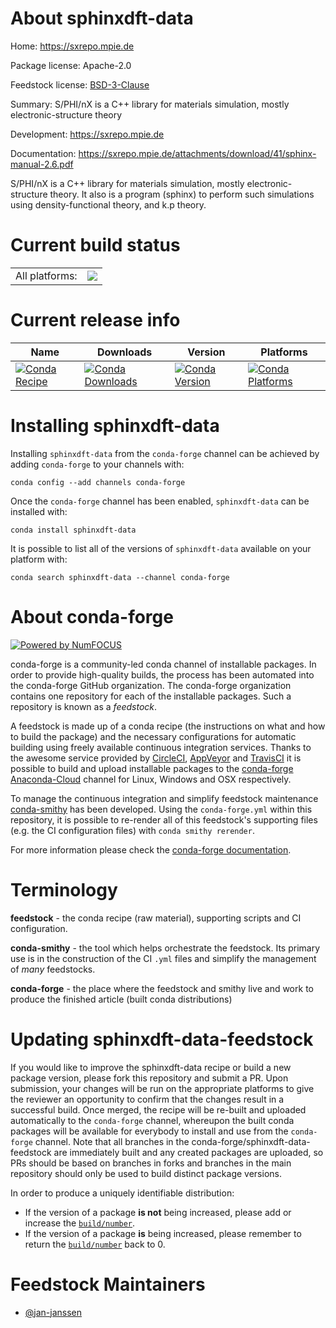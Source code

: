 About sphinxdft-data
====================

Home: https://sxrepo.mpie.de

Package license: Apache-2.0

Feedstock license: [BSD-3-Clause](https://github.com/conda-forge/sphinxdft-data-feedstock/blob/master/LICENSE.txt)

Summary: S/PHI/nX is a C++ library for materials simulation, mostly electronic-structure theory

Development: https://sxrepo.mpie.de

Documentation: https://sxrepo.mpie.de/attachments/download/41/sphinx-manual-2.6.pdf

S/PHI/nX is a C++ library for materials simulation, mostly
electronic-structure theory. It also is a program (sphinx) to perform
such simulations using density-functional theory, and k.p theory.


Current build status
====================


<table><tr><td>All platforms:</td>
    <td>
      <a href="https://dev.azure.com/conda-forge/feedstock-builds/_build/latest?definitionId=10006&branchName=master">
        <img src="https://dev.azure.com/conda-forge/feedstock-builds/_apis/build/status/sphinxdft-data-feedstock?branchName=master">
      </a>
    </td>
  </tr>
</table>

Current release info
====================

| Name | Downloads | Version | Platforms |
| --- | --- | --- | --- |
| [![Conda Recipe](https://img.shields.io/badge/recipe-sphinxdft--data-green.svg)](https://anaconda.org/conda-forge/sphinxdft-data) | [![Conda Downloads](https://img.shields.io/conda/dn/conda-forge/sphinxdft-data.svg)](https://anaconda.org/conda-forge/sphinxdft-data) | [![Conda Version](https://img.shields.io/conda/vn/conda-forge/sphinxdft-data.svg)](https://anaconda.org/conda-forge/sphinxdft-data) | [![Conda Platforms](https://img.shields.io/conda/pn/conda-forge/sphinxdft-data.svg)](https://anaconda.org/conda-forge/sphinxdft-data) |

Installing sphinxdft-data
=========================

Installing `sphinxdft-data` from the `conda-forge` channel can be achieved by adding `conda-forge` to your channels with:

```
conda config --add channels conda-forge
```

Once the `conda-forge` channel has been enabled, `sphinxdft-data` can be installed with:

```
conda install sphinxdft-data
```

It is possible to list all of the versions of `sphinxdft-data` available on your platform with:

```
conda search sphinxdft-data --channel conda-forge
```


About conda-forge
=================

[![Powered by NumFOCUS](https://img.shields.io/badge/powered%20by-NumFOCUS-orange.svg?style=flat&colorA=E1523D&colorB=007D8A)](http://numfocus.org)

conda-forge is a community-led conda channel of installable packages.
In order to provide high-quality builds, the process has been automated into the
conda-forge GitHub organization. The conda-forge organization contains one repository
for each of the installable packages. Such a repository is known as a *feedstock*.

A feedstock is made up of a conda recipe (the instructions on what and how to build
the package) and the necessary configurations for automatic building using freely
available continuous integration services. Thanks to the awesome service provided by
[CircleCI](https://circleci.com/), [AppVeyor](https://www.appveyor.com/)
and [TravisCI](https://travis-ci.com/) it is possible to build and upload installable
packages to the [conda-forge](https://anaconda.org/conda-forge)
[Anaconda-Cloud](https://anaconda.org/) channel for Linux, Windows and OSX respectively.

To manage the continuous integration and simplify feedstock maintenance
[conda-smithy](https://github.com/conda-forge/conda-smithy) has been developed.
Using the ``conda-forge.yml`` within this repository, it is possible to re-render all of
this feedstock's supporting files (e.g. the CI configuration files) with ``conda smithy rerender``.

For more information please check the [conda-forge documentation](https://conda-forge.org/docs/).

Terminology
===========

**feedstock** - the conda recipe (raw material), supporting scripts and CI configuration.

**conda-smithy** - the tool which helps orchestrate the feedstock.
                   Its primary use is in the construction of the CI ``.yml`` files
                   and simplify the management of *many* feedstocks.

**conda-forge** - the place where the feedstock and smithy live and work to
                  produce the finished article (built conda distributions)


Updating sphinxdft-data-feedstock
=================================

If you would like to improve the sphinxdft-data recipe or build a new
package version, please fork this repository and submit a PR. Upon submission,
your changes will be run on the appropriate platforms to give the reviewer an
opportunity to confirm that the changes result in a successful build. Once
merged, the recipe will be re-built and uploaded automatically to the
`conda-forge` channel, whereupon the built conda packages will be available for
everybody to install and use from the `conda-forge` channel.
Note that all branches in the conda-forge/sphinxdft-data-feedstock are
immediately built and any created packages are uploaded, so PRs should be based
on branches in forks and branches in the main repository should only be used to
build distinct package versions.

In order to produce a uniquely identifiable distribution:
 * If the version of a package **is not** being increased, please add or increase
   the [``build/number``](https://conda.io/docs/user-guide/tasks/build-packages/define-metadata.html#build-number-and-string).
 * If the version of a package **is** being increased, please remember to return
   the [``build/number``](https://conda.io/docs/user-guide/tasks/build-packages/define-metadata.html#build-number-and-string)
   back to 0.

Feedstock Maintainers
=====================

* [@jan-janssen](https://github.com/jan-janssen/)


